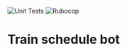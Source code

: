 ![Unit Tests](https://github.com/github/docs/actions/workflows/unit_tests.yml/badge.svg)
![Rubocop](https://github.com/github/docs/actions/workflows/linters.yml/badge.svg)

# Train schedule bot
